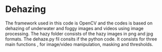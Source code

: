 # Dehazing
The framework used in this code is OpenCV and the codes is based on dehazing of underwater and foggy images and videos using image 
processing.
The hazy folder consists of the hazy images in png and jpg formats.
The dehaze.py fil consits if the python code. 
It consists for three main functions , for image/video manipulation, masking and thresholds. 


